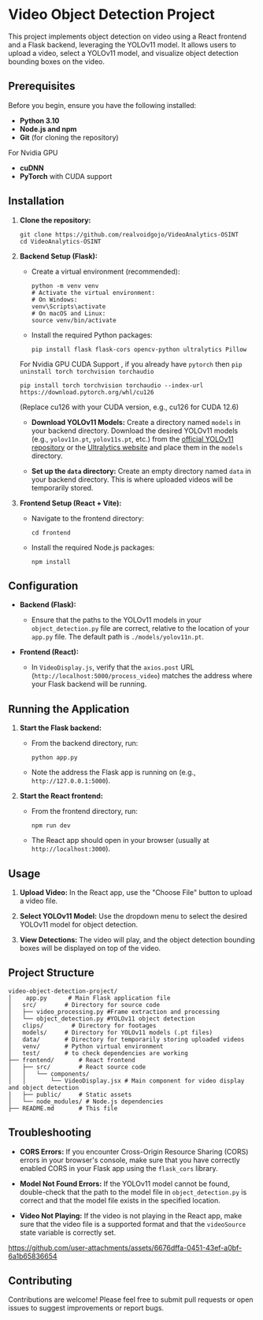 # Video Object Detection Project

This project implements object detection on video using a React frontend and a Flask backend, leveraging the YOLOv11 model. It allows users to upload a video, select a YOLOv11 model, and visualize object detection bounding boxes on the video.

## Prerequisites

Before you begin, ensure you have the following installed:

- **Python 3.10**
- **Node.js and npm**
- **Git** (for cloning the repository)

For Nvidia GPU

- **cuDNN**
- **PyTorch** with CUDA support

## Installation

1.  **Clone the repository:**

    ```
    git clone https://github.com/realvoidgojo/VideoAnalytics-OSINT
    cd VideoAnalytics-OSINT
    ```

2.  **Backend Setup (Flask):**

    - Create a virtual environment (recommended):

      ```
      python -m venv venv
      # Activate the virtual environment:
      # On Windows:
      venv\Scripts\activate
      # On macOS and Linux:
      source venv/bin/activate
      ```

    - Install the required Python packages:

      ```
      pip install flask flask-cors opencv-python ultralytics Pillow
      ```

    For Nvidia GPU CUDA Support , if you already have `pytorch` then `pip uninstall torch torchvision torchaudio`

    ```
    pip install torch torchvision torchaudio --index-url https://download.pytorch.org/whl/cu126
    ```

    (Replace cu126 with your CUDA version, e.g., cu126 for CUDA 12.6)

    - **Download YOLOv11 Models:** Create a directory named `models` in your backend directory. Download the desired YOLOv11 models (e.g., `yolov11n.pt`, `yolov11s.pt`, etc.) from the [official YOLOv11 repository](https://github.com/ultralytics/ultralytics) or the [Ultralytics website](https://ultralytics.com/) and place them in the `models` directory.

    - **Set up the `data` directory:** Create an empty directory named `data` in your backend directory. This is where uploaded videos will be temporarily stored.

3.  **Frontend Setup (React + Vite):**

    - Navigate to the frontend directory:

      ```
      cd frontend
      ```

    - Install the required Node.js packages:

      ```
      npm install
      ```

## Configuration

- **Backend (Flask):**

  - Ensure that the paths to the YOLOv11 models in your `object_detection.py` file are correct, relative to the location of your `app.py` file. The default path is `./models/yolov11n.pt`.

- **Frontend (React):**

  - In `VideoDisplay.js`, verify that the `axios.post` URL (`http://localhost:5000/process_video`) matches the address where your Flask backend will be running.

## Running the Application

1.  **Start the Flask backend:**

    - From the backend directory, run:

      ```
      python app.py
      ```

    - Note the address the Flask app is running on (e.g., `http://127.0.0.1:5000`).

2.  **Start the React frontend:**

    - From the frontend directory, run:

      ```
      npm run dev
      ```

    - The React app should open in your browser (usually at `http://localhost:3000`).

## Usage

1.  **Upload Video:** In the React app, use the "Choose File" button to upload a video file.

2.  **Select YOLOv11 Model:** Use the dropdown menu to select the desired YOLOv11 model for object detection.

3.  **View Detections:** The video will play, and the object detection bounding boxes will be displayed on top of the video.

## Project Structure

```
video-object-detection-project/
│    app.py      # Main Flask application file
│   src/        # Directory for source code
│   ├── video_processing.py #Frame extraction and processing
│   └── object_detection.py #YOLOv11 object detection
│   clips/        # Directory for footages
│   models/     # Directory for YOLOv11 models (.pt files)
│   data/       # Directory for temporarily storing uploaded videos
│   venv/       # Python virtual environment
│   test/       # to check dependencies are working
├── frontend/       # React frontend
│   ├── src/        # React source code
│   │   └── components/
│   │       └── VideoDisplay.jsx # Main component for video display and object detection
│   ├── public/     # Static assets
│   └── node_modules/ # Node.js dependencies
├── README.md       # This file
```

## Troubleshooting

- **CORS Errors:** If you encounter Cross-Origin Resource Sharing (CORS) errors in your browser's console, make sure that you have correctly enabled CORS in your Flask app using the `flask_cors` library.

- **Model Not Found Errors:** If the YOLOv11 model cannot be found, double-check that the path to the model file in `object_detection.py` is correct and that the model file exists in the specified location.

- **Video Not Playing:** If the video is not playing in the React app, make sure that the video file is a supported format and that the `videoSource` state variable is correctly set.

https://github.com/user-attachments/assets/6676dffa-0451-43ef-a0bf-6a1b65836654

## Contributing

Contributions are welcome! Please feel free to submit pull requests or open issues to suggest improvements or report bugs.
